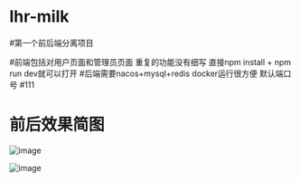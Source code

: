 # lhr-milk

#第一个前后端分离项目

#前端包括对用户页面和管理员页面 重复的功能没有细写 直接npm install + npm run dev就可以打开
#后端需要nacos+mysql+redis docker运行很方便 默认端口号
#111

# 前后效果简图
![image](https://user-images.githubusercontent.com/88364763/170853321-d6ac67cf-bab0-45cb-b5e3-947fba054adf.png)

![image](https://user-images.githubusercontent.com/88364763/170853348-b29ec9b3-c093-490a-aa93-71c2eea364ed.png)
